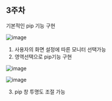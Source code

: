 ## 3주차

기본적인 pip 기능 구현

![image](https://github.com/user-attachments/assets/eb0d1ba9-f841-4f8a-8633-31af026ac2a1)

1. 사용자의 화면 설정에 따른 모니터 선택가능
2. 영역선택으로 pip기능 구현

![image](https://github.com/user-attachments/assets/a668e04a-7e74-4421-af83-857d24b8d872)


![image](https://github.com/user-attachments/assets/39f7d977-1b9c-4894-bebb-86f6f4831dcf)

3. pip 창 투명도 조절 가능 
